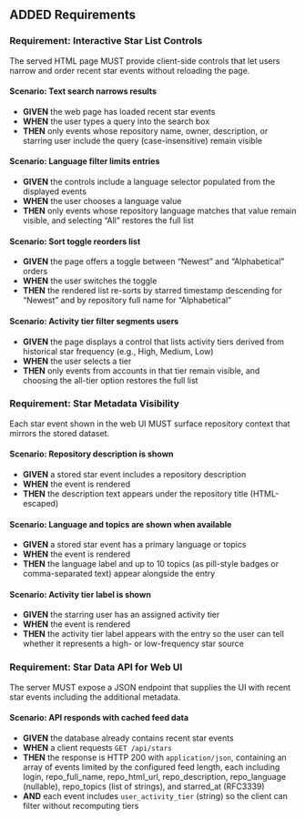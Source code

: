 ## ADDED Requirements
### Requirement: Interactive Star List Controls
The served HTML page MUST provide client-side controls that let users narrow and order recent star events without reloading the page.

#### Scenario: Text search narrows results
- **GIVEN** the web page has loaded recent star events
- **WHEN** the user types a query into the search box
- **THEN** only events whose repository name, owner, description, or starring user include the query (case-insensitive) remain visible

#### Scenario: Language filter limits entries
- **GIVEN** the controls include a language selector populated from the displayed events
- **WHEN** the user chooses a language value
- **THEN** only events whose repository language matches that value remain visible, and selecting “All” restores the full list

#### Scenario: Sort toggle reorders list
- **GIVEN** the page offers a toggle between “Newest” and “Alphabetical” orders
- **WHEN** the user switches the toggle
- **THEN** the rendered list re-sorts by starred timestamp descending for “Newest” and by repository full name for “Alphabetical”

#### Scenario: Activity tier filter segments users
- **GIVEN** the page displays a control that lists activity tiers derived from historical star frequency (e.g., High, Medium, Low)
- **WHEN** the user selects a tier
- **THEN** only events from accounts in that tier remain visible, and choosing the all-tier option restores the full list

### Requirement: Star Metadata Visibility
Each star event shown in the web UI MUST surface repository context that mirrors the stored dataset.

#### Scenario: Repository description is shown
- **GIVEN** a stored star event includes a repository description
- **WHEN** the event is rendered
- **THEN** the description text appears under the repository title (HTML-escaped)

#### Scenario: Language and topics are shown when available
- **GIVEN** a stored star event has a primary language or topics
- **WHEN** the event is rendered
- **THEN** the language label and up to 10 topics (as pill-style badges or comma-separated text) appear alongside the entry

#### Scenario: Activity tier label is shown
- **GIVEN** the starring user has an assigned activity tier
- **WHEN** the event is rendered
- **THEN** the activity tier label appears with the entry so the user can tell whether it represents a high- or low-frequency star source

### Requirement: Star Data API for Web UI
The server MUST expose a JSON endpoint that supplies the UI with recent star events including the additional metadata.

#### Scenario: API responds with cached feed data
- **GIVEN** the database already contains recent star events
- **WHEN** a client requests `GET /api/stars`
- **THEN** the response is HTTP 200 with `application/json`, containing an array of events limited by the configured feed length, each including login, repo_full_name, repo_html_url, repo_description, repo_language (nullable), repo_topics (list of strings), and starred_at (RFC3339)
- **AND** each event includes `user_activity_tier` (string) so the client can filter without recomputing tiers
